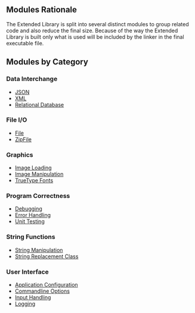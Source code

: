 ## Modules Rationale

The Extended Library is split into several distinct modules to group
related code and also reduce the final size. Because of the way the
Extended Library is built only what is used will be included by the
linker in the final executable file.

## Modules by Category

### Data Interchange

* [JSON](modules/json)
* [XML](modules/xml)
* [Relational Database](modules/database)

### File I/O

* [File](modules/file)
* [ZipFile](modules/zipfile)

### Graphics

* [Image Loading](modules/graphics/loading)
* [Image Manipulation](modules/graphics/manipulation)
* [TrueType Fonts](modules/graphics/fonts)

### Program Correctness

* [Debugging](modules/debug)
* [Error Handling](modules/error)
* [Unit Testing](modules/testly)

### String Functions

* [String Manipulation](modules/strings)
* [String Replacement Class](modules/xstring)

### User Interface

* [Application Configuration](modules/config)
* [Commandline Options](modules/options)
* [Input Handling](modules/input)
* [Logging](modules/logging)

